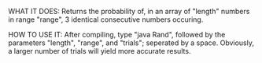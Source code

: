WHAT IT DOES:
Returns the probability of, in an array of "length" numbers in range "range", 3 identical consecutive numbers occuring.

HOW TO USE IT:
After compiling, type "java Rand", followed by the parameters "length", "range", and "trials"; seperated by a space. 
Obviously, a larger number of trials will yield more accurate results.
